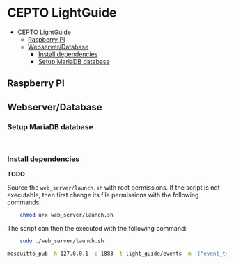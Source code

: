 # CEPTO LightGuide


<!-- @import "[TOC]" {cmd="toc" depthFrom=1 depthTo=6 orderedList=false} -->

<!-- code_chunk_output -->

- [CEPTO LightGuide](#cepto-lightguide)
  - [Raspberry PI](#raspberry-pi)
  - [Webserver/Database](#webserverdatabase)
    - [Install dependencies](#install-dependencies)
    - [Setup MariaDB database](#setup-mariadb-database)

<!-- /code_chunk_output -->


## Raspberry PI

## Webserver/Database

### Setup MariaDB database

 ```sh
    
 ```
### Install dependencies

**TODO** 

Source the `web_server/launch.sh` with root permissions. If the script is not executable, then first change its file permissions with the following commands:
```sh
    chmod u+x web_server/launch.sh
```

The script can then the executed with the following command:
```sh
    sudo ./web_server/launch.sh
```





```bash
mosquitto_pub -h 127.0.0.1 -p 1883 -t light_guide/events -m '{"event_type": "notification", "user": {"full_name": "user", "date_of_birth": "1940-01-01"},  "time_of_occurence" : "2021-04-24 23:23:02" }'
```